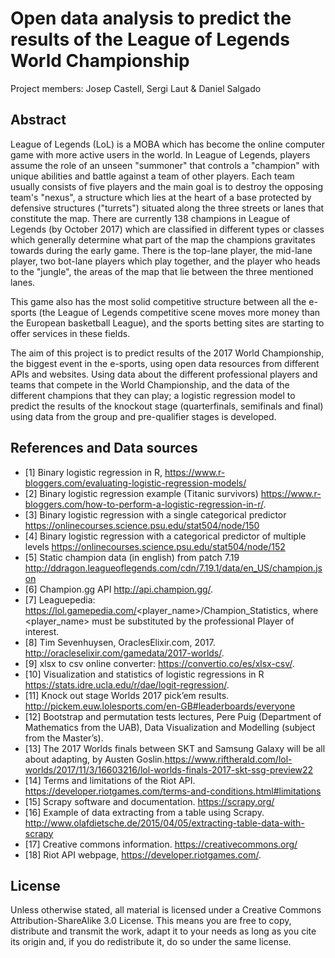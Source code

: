 # Open data analysis to predict the results of the League of Legends World Championship

Project members: Josep Castell, Sergi Laut  & Daniel Salgado

## Abstract
  League of Legends (LoL) is a MOBA which has become the online computer game with more active users in the world. In League of Legends, players assume the role of an unseen "summoner" that controls a "champion" with unique abilities and battle against a team of other players. Each team usually consists of five players and the main goal is to destroy the opposing team's "nexus", a structure which lies at the heart of a base protected by defensive structures ("turrets") situated along the three streets or lanes that constitute the map. There are currently 138 champions in League of Legends (by October 2017) which are classified in different types or classes which generally determine what part of the map the champions gravitates towards during the early game. There is the top-lane player, the mid-lane player, two bot-lane players which play together, and the player 
who heads to the "jungle", the areas of the map that lie between the three mentioned lanes.

This game also has the most solid competitive structure between all the e-sports (the League of Legends competitive scene moves more money than the European basketball League), and the sports betting sites are starting to offer services in these fields.


The aim of this project is to predict results of the 2017 World Championship, the biggest event in the e-sports, using open data resources from different APIs and websites. Using data about the different professional players and teams that compete in the World Championship, and the data of the different champions that they can play; a logistic regression model to predict the results of the knockout stage (quarterfinals, semifinals and final) using data from the group and pre-qualifier stages is developed.



## References and Data sources

* [1] Binary logistic regression in R, https://www.r-bloggers.com/evaluating-logistic-regression-models/
* [2] Binary logistic regression example (Titanic survivors) https://www.r-bloggers.com/how-to-perform-a-logistic-regression-in-r/.
* [3] Binary logistic regression with a single categorical predictor https://onlinecourses.science.psu.edu/stat504/node/150
* [4] Binary logistic regression with a categorical predictor of multiple levels https://onlinecourses.science.psu.edu/stat504/node/152
* [5] Static champion data (in english) from patch 7.19 http://ddragon.leagueoflegends.com/cdn/7.19.1/data/en_US/champion.json
* [6] Champion.gg API http://api.champion.gg/.
* [7] Leaguepedia: https://lol.gamepedia.com/<player_name>/Champion_Statistics, where <player_name> must be substituted by the professional Player of interest.
* [8] Tim Sevenhuysen, OraclesElixir.com, 2017. http://oracleselixir.com/gamedata/2017-worlds/.
* [9] xlsx to csv online converter: https://convertio.co/es/xlsx-csv/.
* [10] Visualization and statistics of logistic regressions in R https://stats.idre.ucla.edu/r/dae/logit-regression/.
* [11] Knock out stage Worlds 2017 pick’em results. http://pickem.euw.lolesports.com/en-GB#leaderboards/everyone
* [12] Bootstrap and permutation tests lectures, Pere Puig (Department of Mathematics from the UAB), Data Visualization and Modelling (subject from the Master’s).
* [13] The 2017 Worlds finals between SKT and Samsung Galaxy will be all about adapting, by Austen Goslin.https://www.riftherald.com/lol-worlds/2017/11/3/16603216/lol-worlds-finals-2017-skt-ssg-preview22
* [14] Terms and limitations of the Riot API. https://developer.riotgames.com/terms-and-conditions.html#limitations
* [15] Scrapy software and documentation. https://scrapy.org/
* [16] Example of data extracting from a table using Scrapy. http://www.olafdietsche.de/2015/04/05/extracting-table-data-with-scrapy
* [17] Creative commons information. https://creativecommons.org/
* [18] Riot API webpage, https://developer.riotgames.com/.

## License

Unless otherwise stated, all material is licensed under a Creative Commons Attribution-ShareAlike 3.0 License. This means you are free to copy, distribute and transmit the work, adapt it to your needs as long as you cite its origin and, if you do redistribute it, do so under the same license.
